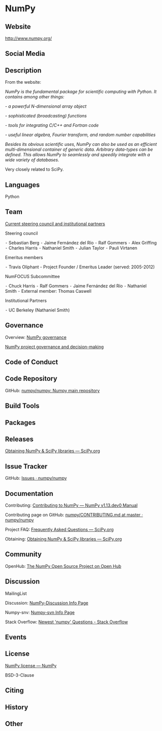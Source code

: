 # NumPy

## Website

<http://www.numpy.org/>

## Social Media



## Description


From the website:


*NumPy is the fundamental package for scientific computing with Python. It contains among other things:*


*- a powerful N-dimensional array object*

*- sophisticated (broadcasting) functions*

*- tools for integrating C/C++ and Fortran code*

*- useful linear algebra, Fourier transform, and random number capabilities*


*Besides its obvious scientific uses, NumPy can also be used as an efficient multi-dimensional container of generic data. Arbitrary data-types can be defined. This allows NumPy to seamlessly and speedily integrate with a wide variety of databases.*


Very closely related to SciPy.



## Languages

Python


## Team

[Current steering council and institutional partners](https://docs.scipy.org/doc/numpy-dev/dev/governance/people.html)


Steering council

⁃ Sebastian Berg
⁃ Jaime Fernández del Río
⁃ Ralf Gommers
⁃ Alex Griffing
⁃ Charles Harris
⁃ Nathaniel Smith
⁃ Julian Taylor
⁃ Pauli Virtanen


Emeritus members

⁃ Travis Oliphant - Project Founder / Emeritus Leader (served: 2005-2012)


NumFOCUS Subcommittee

⁃ Chuck Harris
⁃ Ralf Gommers
⁃ Jaime Fernández del Río
⁃ Nathaniel Smith
⁃ External member: Thomas Caswell


Institutional Partners

⁃ UC Berkeley (Nathaniel Smith)


## Governance


Overview: [NumPy governance](https://docs.scipy.org/doc/numpy-dev/dev/governance/index.html)


[NumPy project governance and decision-making](https://docs.scipy.org/doc/numpy-dev/dev/governance/governance.html)




## Code of Conduct



## Code Repository


GitHub: [numpy/numpy: Numpy main repository](https://github.com/numpy/numpy)


## Build Tools



## Packages



## Releases


[Obtaining NumPy & SciPy libraries — SciPy.org](http://www.scipy.org/scipylib/download.html)


## Issue Tracker


GitHub: [Issues · numpy/numpy](https://github.com/numpy/numpy/issues)


## Documentation


Contributing: [Contributing to NumPy — NumPy v1.13.dev0 Manual](https://docs.scipy.org/doc/numpy-dev/dev/index.html)

Contributing page on GitHub: [numpy/CONTRIBUTING.md at master · numpy/numpy](https://github.com/numpy/numpy/blob/master/CONTRIBUTING.md)


Project FAQ: [Frequently Asked Questions — SciPy.org](http://www.scipy.org/scipylib/faq.html)


Obtaining: [Obtaining NumPy & SciPy libraries — SciPy.org](http://www.scipy.org/scipylib/download.html)


## Community


OpenHub: [The NumPy Open Source Project on Open Hub](https://www.openhub.net/p/numpy)



## Discussion


MailingList

Discussion: [NumPy-Discussion Info Page](https://mail.scipy.org/mailman/listinfo/numpy-discussion)

Numpy-snv: [Numpy-svn Info Page](https://mail.scipy.org/mailman/listinfo/numpy-svn)


Stack Overflow: [Newest 'numpy' Questions - Stack Overflow](http://stackoverflow.com/questions/tagged/numpy)


## Events



## License

[NumPy license — NumPy](http://www.numpy.org/license.html#license)

BSD-3-Clause



## Citing



## History



## Other
